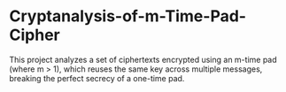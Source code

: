# Cryptanalysis-of-m-Time-Pad-Cipher
This project analyzes a set of ciphertexts encrypted using an m-time pad (where m > 1), which reuses the same key across multiple messages, breaking the perfect secrecy of a one-time pad.
